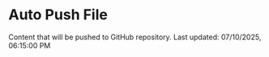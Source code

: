 # Auto Push File

Content that will be pushed to GitHub repository.
Last updated: 07/10/2025, 06:15:00 PM
